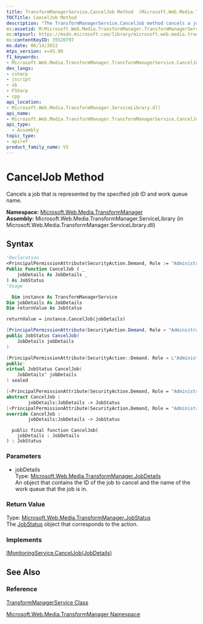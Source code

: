 ```yaml
---
title: TransformManagerService.CancelJob Method  (Microsoft.Web.Media.TransformManager)
TOCTitle: CancelJob Method
description: "The TransformManagerService.CancelJob method cancels a job that is represented by the specified job ID and work queue name."
ms:assetid: M:Microsoft.Web.Media.TransformManager.TransformManagerService.CancelJob(Microsoft.Web.Media.TransformManager.JobDetails)
ms:mtpsurl: https://msdn.microsoft.com/library/microsoft.web.media.transformmanager.transformmanagerservice.canceljob(v=VS.90)
ms:contentKeyID: 35520797
ms.date: 06/14/2012
mtps_version: v=VS.90
f1_keywords:
- Microsoft.Web.Media.TransformManager.TransformManagerService.CancelJob
dev_langs:
- csharp
- jscript
- vb
- FSharp
- cpp
api_location:
- Microsoft.Web.Media.TransformManager.ServiceLibrary.dll
api_name:
- Microsoft.Web.Media.TransformManager.TransformManagerService.CancelJob
api_type:
  - Assembly
topic_type:
- apiref
product_family_name: VS
---
```


# CancelJob Method

Cancels a job that is represented by the specified job ID and work queue name.

**Namespace:**  [Microsoft.Web.Media.TransformManager](microsoft-web-media-transformmanager-namespace.md)  
**Assembly:**  Microsoft.Web.Media.TransformManager.ServiceLibrary (in Microsoft.Web.Media.TransformManager.ServiceLibrary.dll)

## Syntax

```vb
'Declaration
<PrincipalPermissionAttribute(SecurityAction.Demand, Role := "Administrators")> _
Public Function CancelJob ( _
    jobDetails As JobDetails _
) As JobStatus
'Usage

  Dim instance As TransformManagerService
Dim jobDetails As JobDetails
Dim returnValue As JobStatus

returnValue = instance.CancelJob(jobDetails)
```

```csharp
[PrincipalPermissionAttribute(SecurityAction.Demand, Role = "Administrators")]
public JobStatus CancelJob(
    JobDetails jobDetails
)
```

```cpp
[PrincipalPermissionAttribute(SecurityAction::Demand, Role = L"Administrators")]
public:
virtual JobStatus CancelJob(
    JobDetails^ jobDetails
) sealed
```

``` fsharp
[<PrincipalPermissionAttribute(SecurityAction.Demand, Role = "Administrators")>]
abstract CancelJob : 
        jobDetails:JobDetails -> JobStatus 
[<PrincipalPermissionAttribute(SecurityAction.Demand, Role = "Administrators")>]
override CancelJob : 
        jobDetails:JobDetails -> JobStatus 
```

```jscript
  public final function CancelJob(
    jobDetails : JobDetails
) : JobStatus
```

### Parameters

  - jobDetails  
    Type: [Microsoft.Web.Media.TransformManager.JobDetails](jobdetails-class-microsoft-web-media-transformmanager.md)  
    An object that contains the ID of the job to cancel and the name of the work queue that the job is in.  

### Return Value

Type: [Microsoft.Web.Media.TransformManager.JobStatus](jobstatus-enumeration-microsoft-web-media-transformmanager.md)  
The [JobStatus](jobstatus-enumeration-microsoft-web-media-transformmanager.md) object that corresponds to the action.  

### Implements

[IMonitoringService.CancelJob(JobDetails)](imonitoringservice-canceljob-method-microsoft-web-media-transformmanager.md)  

## See Also

### Reference

[TransformManagerService Class](transformmanagerservice-class-microsoft-web-media-transformmanager.md)

[Microsoft.Web.Media.TransformManager Namespace](microsoft-web-media-transformmanager-namespace.md)
